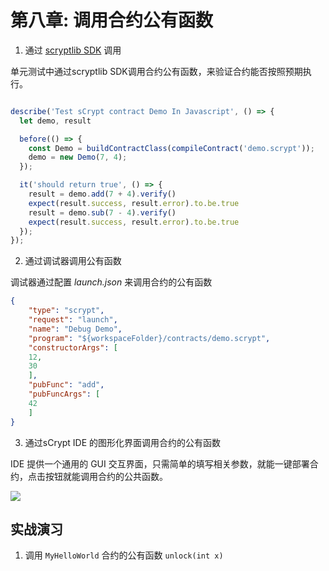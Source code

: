 # 第八章: 调用合约公有函数


1. 通过 [scryptlib SDK](https://github.com/sCrypt-Inc/scryptlib) 调用

单元测试中通过scryptlib SDK调用合约公有函数，来验证合约能否按照预期执行。

```javascript

describe('Test sCrypt contract Demo In Javascript', () => {
  let demo, result

  before(() => {
    const Demo = buildContractClass(compileContract('demo.scrypt'));
    demo = new Demo(7, 4);
  });

  it('should return true', () => {
    result = demo.add(7 + 4).verify()
    expect(result.success, result.error).to.be.true
    result = demo.sub(7 - 4).verify()
    expect(result.success, result.error).to.be.true
  });
});

```

2. 通过调试器调用公有函数

调试器通过配置 *launch.json* 来调用合约的公有函数

```json
{
    "type": "scrypt",
    "request": "launch",
    "name": "Debug Demo",
    "program": "${workspaceFolder}/contracts/demo.scrypt",
    "constructorArgs": [
    12,
    30
    ],
    "pubFunc": "add",
    "pubFuncArgs": [
    42
    ]
}
```

3. 通过sCrypt IDE 的图形化界面调用合约的公有函数

 IDE 提供一个通用的 GUI 交互界面，只需简单的填写相关参数，就能一键部署合约，点击按钮就能调用合约的公共函数。

![](https://scrypt-ide.readthedocs.io/zh_CN/latest/_images/call_demo.gif)

## 实战演习

1. 调用 `MyHelloWorld` 合约的公有函数 `unlock(int x)`

